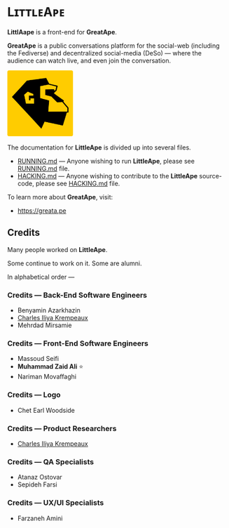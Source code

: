 # LɪᴛᴛʟᴇAᴘᴇ

**LittlAape** is a front-end for **GreatApe**.

**GreatApe** is a public conversations platform for the social-web (including the Fediverse) and decentralized social-media (DeSo) — where the audience can watch live, and even join the conversation.

<img src="doc/img/greatape-logo.png" style="width:150px" />

The documentation for **LittleApe** is divided up into several files.

* [RUNNING.md](doc/RUNNING.md) — Anyone wishing to run **LittleApe**, please see [RUNNING.md](doc/RUNNING.md) file.
* [HACKING.md](doc/HACKING.md) — Anyone wishing to contribute to the **LittleApe** source-code, please see [HACKING.md](doc/HACKING.md) file.

To learn more about **GreatApe**, visit:

* https://greata.pe

## Credits

Many people worked on **LittleApe**.

Some continue to work on it.
Some are alumni.

In alphabetical order —

### Credits — Back-End Software Engineers

* Benyamin Azarkhazin
* [Charles Iliya Krempeaux](http://reiver.link/)
* Mehrdad Mirsamie

### Credits — Front-End Software Engineers

* Massoud Seifi
* **Muhammad Zaid Ali** ⭐
* Nariman Movaffaghi

### Credits — Logo

* Chet Earl Woodside

### Credits — Product Researchers

* [Charles Iliya Krempeaux](http://reiver.link/)

### Credits — QA Specialists

* Atanaz Ostovar
* Sepideh Farsi

### Credits — UX/UI Specialists

* Farzaneh Amini
